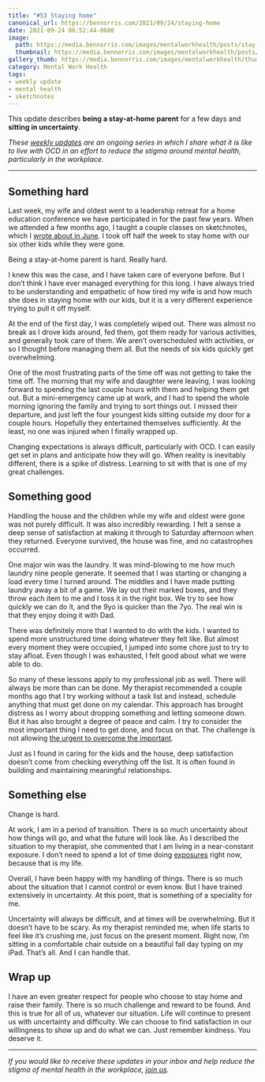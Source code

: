 ```yaml
---
title: "#53 Staying home"
canonical_url: https://bennorris.com/2021/09/24/staying-home
date: 2021-09-24 06:52:44-0600
image: 
  path: https://media.bennorris.com/images/mentalworkhealth/posts/stay-at-home-dad.jpg
  thumbnail: https://media.bennorris.com/images/mentalworkhealth/posts/thumbnails/stay-at-home-dad.jpg
gallery_thumb: https://media.bennorris.com/images/mentalworkhealth/thumbs/stay-at-home-dad.jpg
category: Mental Work Health
tags:
- weekly update
- mental health
- sketchnotes
---
```


This update describes **being a stay-at-home parent** for a few days and **sitting in uncertainty**.

_These [weekly updates](https://bennorris.com/tags/weekly-update/) are an ongoing series in which I share what it is like to live with OCD in an effort to reduce the stigma around mental health, particularly in the workplace._

***


## Something hard

Last week, my wife and oldest went to a leadership retreat for a home education conference we have participated in for the past few years. When we attended a few months ago, I taught a couple classes on sketchnotes, which I [wrote about in June](https://bennorris.com/2021/06/04/plan-changes). I took off half the week to stay home with our six other kids while they were gone.

Being a stay-at-home parent is hard. Really hard.

I knew this was the case, and I have taken care of everyone before. But I don’t think I have ever managed everything for this long. I have always tried to be understanding and empathetic of how tired my wife is and how much she does in staying home with our kids, but it is a very different experience trying to pull it off myself.

At the end of the first day, I was completely wiped out. There was almost no break as I drove kids around, fed them, got them ready for various activities, and generally took care of them. We aren’t overscheduled with activities, or so I thought before managing them all. But the needs of six kids quickly get overwhelming.

One of the most frustrating parts of the time off was not getting to take the time off. The morning that my wife and daughter were leaving, I was looking forward to spending the last couple hours with them and helping them get out. But a mini-emergency came up at work, and I had to spend the whole morning ignoring the family and trying to sort things out. I missed their departure, and just left the four youngest kids sitting outside my door for a couple hours. Hopefully they entertained themselves sufficiently. At the least, no one was injured when I finally wrapped up.

Changing expectations is always difficult, particularly with OCD. I can easily get set in plans and anticipate how they will go. When reality is inevitably different, there is a spike of distress. Learning to sit with that is one of my great challenges.


## Something good

Handling the house and the children while my wife and oldest were gone was not purely difficult. It was also incredibly rewarding. I felt a sense a deep sense of satisfaction at making it through to Saturday afternoon when they returned. Everyone survived, the house was fine, and no catastrophes occurred.

One major win was the laundry. It was mind-blowing to me how much laundry nine people generate. It seemed that I was starting or changing a load every time I turned around. The middles and I have made putting laundry away a bit of a game. We lay out their marked boxes, and they throw each item to me and I toss it in the right box. We try to see how quickly we can do it, and the 9yo is quicker than the 7yo. The real win is that they enjoy doing it with Dad.

There was definitely more that I wanted to do with the kids. I wanted to spend more unstructured time doing whatever they felt like. But almost every moment they were occupied, I jumped into some chore just to try to stay afloat. Even though I was exhausted, I felt good about what we were able to do.

So many of these lessons apply to my professional job as well. There will always be more than can be done. My therapist recommended a couple months ago that I try working without a task list and instead, schedule anything that must get done on my calendar. This approach has brought distress as I worry about dropping something and letting someone down. But it has also brought a degree of peace and calm. I try to consider the most important thing I need to get done, and focus on that. The challenge is not allowing [the urgent to overcome the important](https://resources.franklincovey.com/franklincovey-blog/choice-1-act-on-the-important-dont-react-to-the-urgent).

Just as I found in caring for the kids and the house, deep satisfaction doesn’t come from checking everything off the list. It is often found in building and maintaining meaningful relationships.


## Something else

Change is hard.

At work, I am in a period of transition. There is so much uncertainty about how things will go, and what the future will look like. As I described the situation to my therapist, she commented that I am living in a near-constant exposure. I don’t need to spend a lot of time doing [exposures](https://en.wikipedia.org/wiki/Exposure_therapy) right now, because that is my life.

Overall, I have been happy with my handling of things. There is so much about the situation that I cannot control or even know. But I have trained extensively in uncertainty. At this point, that is something of a speciality for me.

Uncertainty will always be difficult, and at times will be overwhelming. But it doesn’t have to be scary. As my therapist reminded me, when life starts to feel like it’s crushing me, just focus on the present moment. Right now, I’m sitting in a comfortable chair outside on a beautiful fall day typing on my iPad. That’s all. And I can handle that.


## Wrap up

I have an even greater respect for people who choose to stay home and raise their family. There is so much challenge and reward to be found. And this is true for all of us, whatever our situation. Life will continue to present us with uncertainty and difficulty. We can choose to find satisfaction in our willingness to show up and do what we can. Just remember kindness. You deserve it.

***

_If you would like to receive these updates in your inbox and help reduce the stigma of mental health in the workplace, [join us](https://bennorris.com/subscribe/mwh/)._
